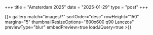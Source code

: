 +++
title = "Amsterdam 2025"
date = "2025-01-29"
type = "post"
+++


{{< gallery match="images/*" sortOrder="desc" rowHeight="150" margins="5" thumbnailResizeOptions="600x600 q90 Lanczos" previewType="blur" embedPreview=true loadJQuery=true >}}

